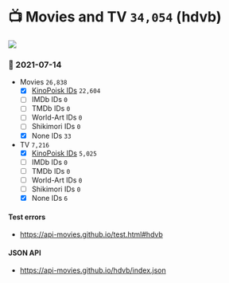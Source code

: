 # :tv: Movies and TV `34,054` (hdvb)

<a href="https://API-Movies.github.io"><img src="https://API-Movies.github.io/banner.png?cache"></a>

### :date: 2021-07-14
- Movies `26,838`
  - [x] <a href="https://API-Movies.github.io/hdvb/movie_kinopoisk_ids.json">KinoPoisk IDs</a> `22,604`
  - [ ] IMDb IDs `0`
  - [ ] TMDb IDs `0`
  - [ ] World-Art IDs `0`
  - [ ] Shikimori IDs `0`
  - [x] None IDs `33`
- TV `7,216`
  - [x] <a href="https://API-Movies.github.io/hdvb/tv_kinopoisk_ids.json">KinoPoisk IDs</a> `5,025`
  - [ ] IMDb IDs `0`
  - [ ] TMDb IDs `0`
  - [ ] World-Art IDs `0`
  - [ ] Shikimori IDs `0`
  - [x] None IDs `6`
#### Test errors
- <a href='https://api-movies.github.io/test.html#hdvb'>https://api-movies.github.io/test.html#hdvb</a>
#### JSON API
- <a href='https://api-movies.github.io/hdvb/index.json'>https://api-movies.github.io/hdvb/index.json</a>
